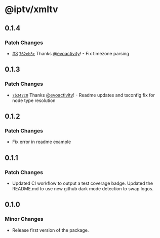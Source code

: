 # @iptv/xmltv

## 0.1.4

### Patch Changes

- [#3](https://github.com/ektotv/xmltv/pull/3) [`762eb3c`](https://github.com/ektotv/xmltv/commit/762eb3c83caa3f3a317a5639f95b5fdba9590a98) Thanks [@evoactivity](https://github.com/evoactivity)! - Fix timezone parsing

## 0.1.3

### Patch Changes

- [`7b342c0`](https://github.com/ektotv/xmltv/commit/7b342c09c84f29a3c724c3245395315fbf99272e) Thanks [@evoactivity](https://github.com/evoactivity)! - Readme updates and tsconfig fix for node type resolution

## 0.1.2

### Patch Changes

- Fix error in readme example

## 0.1.1

### Patch Changes

- Updated CI workflow to output a test coverage badge. Updated the README.md to use new github dark mode detection to swap logos.

## 0.1.0

### Minor Changes

- Release first version of the package.
